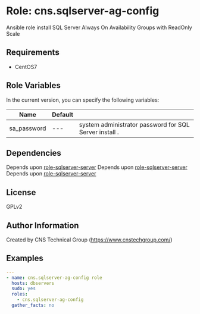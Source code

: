 Role: cns.sqlserver-ag-config
========

Ansible role install SQL Server Always On Availability Groups with ReadOnly Scale

Requirements
------------

* CentOS7 

Role Variables
--------------

In the current version, you can specify the following variables:

| Name                  | Default |                                                              |
|-----------------------|---------|--------------------------------------------------------------|
| sa_password           |   ---   | system administrator password for SQL Server install .  |


Dependencies
------------

Depends upon [role-sqlserver-server](https://github.com/cnstechnicalgroup/role-sqlserver-server)
Depends upon [role-sqlserver-server](https://github.com/cnstechnicalgroup/role-sqlserver-client)
Depends upon [role-sqlserver-server](https://github.com/cnstechnicalgroup/role-sqlserver-ha-config)


License
-------

GPLv2

Author Information
------------------

Created by CNS Technical Group (https://www.cnstechgroup.com/)

Examples
--------

```yaml
---
- name: cns.sqlserver-ag-config role 
  hosts: dbservers
  sudo: yes
  roles: 
    - cns.sqlserver-ag-config
  gather_facts: no

```
